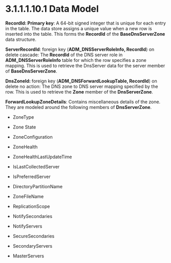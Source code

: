 <html dir="LTR" xmlns:mshelp="http://msdn.microsoft.com/mshelp" xmlns:ddue="http://ddue.schemas.microsoft.com/authoring/2003/5" xmlns:xlink="http://www.w3.org/1999/xlink" xmlns:tool="http://www.microsoft.com/tooltip">
 <body>
 <div id="header">
 <h1 class="heading">3.1.1.1.10.1 Data Model</h1>
 </div>
 <div id="mainSection">
 <div id="mainBody">
 <div id="allHistory" class="saveHistory"></div>
 <div id="sectionSection0" class="section" name="collapseableSection">
 

<p><b>RecordId: Primary key</b>: A 64-bit signed integer
that is unique for each entry in the table. The data store assigns a unique
value when a new row is inserted into the table. This forms the <b>RecordId</b>
of the <b>BaseDnsServerZone</b> data structure.</p>

<p><b>ServerRecordId</b>: foreign key (<b>ADM_DNSServerRoleInfo,
RecordId</b>) on delete cascade: The <b>RecordId</b> of the DNS server role in <b>ADM_DNSServerRoleInfo</b>
table for which the row specifies a zone mapping. This is used to retrieve the
DnsServer data for the server member of <b>BaseDnsServerZone</b>.</p>

<p><b>DnsZoneId: </b>foreign key (<b>ADM_DNSForwardLookupTable,
RecordId</b>) on delete no action: The DNS zone to DNS server mapping specified
by the row. This is used to retrieve the <b>Zone</b> member of the <b>DnsServerZone</b>.</p>

<p><b>ForwardLookupZoneDetails</b>: Contains
miscellaneous details of the zone. They are modeled around the following
members of <b>DnsServerZone</b>.</p>

<ul><li><p><span><span> </span></span>ZoneType</p>

</li><li><p><span><span> </span></span>Zone
State</p>

</li><li><p><span><span> </span></span>ZoneConfiguration</p>

</li><li><p><span><span> </span></span>ZoneHealth</p>

</li><li><p><span><span> </span></span>ZoneHealthLastUpdateTime</p>

</li><li><p><span><span> </span></span>IsLastCollectedServer</p>

</li><li><p><span><span> </span></span>IsPreferredServer</p>

</li><li><p><span><span> </span></span>DirectoryPartitionName</p>

</li><li><p><span><span> </span></span>ZoneFileName</p>

</li><li><p><span><span> </span></span>ReplicationScope</p>

</li><li><p><span><span> </span></span>NotifySecondaries</p>

</li><li><p><span><span> </span></span>NotifyServers</p>

</li><li><p><span><span> </span></span>SecureSecondaries</p>

</li><li><p><span><span> </span></span>SecondaryServers</p>

</li><li><p><span><span> </span></span>MasterServers</p>

</li></ul>
 </div>
 </div>
 </div>
 </body>
</html>